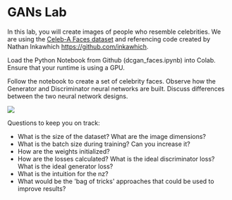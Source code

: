 # GANs Lab
In this lab, you will create images of people who resemble celebrities. We are using the [Celeb-A Faces dataset](http://mmlab.ie.cuhk.edu.hk/projects/CelebA.html) and referencing code created by Nathan Inkawhich <https://github.com/inkawhich>.

Load the Python Notebook from Github (dcgan_faces.ipynb) into Colab. Ensure that your runtime is using a GPU.

Follow the notebook to create a set of celebrity faces. Observe how the Generator and Discriminator neural networks are built. Discuss differences between the two neural network designs.

![](GAN_neural_networks.png)

Questions to keep you on track:
* What is the size of the dataset? What are the image dimensions?
* What is the batch size during training? Can you increase it?
* How are the weights initialized?
* How are the losses calculated? What is the ideal discriminator loss? What is the ideal generator loss?
* What is the intuition for the nz?
* What would be the 'bag of tricks' approaches that could be used to improve results?
